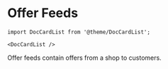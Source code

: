 # Offer Feeds

```mdx-code-block
import DocCardList from '@theme/DocCardList';

<DocCardList />
```

Offer feeds contain offers from a shop to customers.